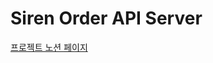 # Siren Order API Server

[프로젝트 노션 페이지](https://www.notion.so/Siren-Order-3031160e43f2487b82eb3a7f9b0e24e6?pvs=4)

